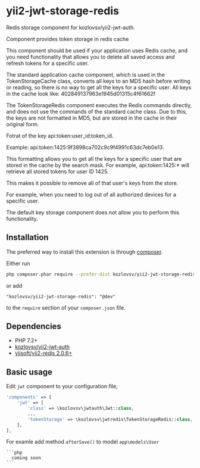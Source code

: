 # yii2-jwt-storage-redis

Redis storage component for kozlovsv/yii2-jwt-auth.

Component provides token storage in redis cache

This component should be used if your application uses Redis cache, and you need functionality that allows you
to delete all saved access and refresh tokens for a specific user.

The standard application cache component, which is used in the TokenStorageCache class,
converts all keys to an MD5 hash before writing or reading, so there is no way to get all the keys for a specific user.
All keys in the cache look like: 402849137963e1945d01315c4f61662f

The TokenStorageRedis component executes the Redis commands directly, and does not use the commands of the standard cache class.
Due to this, the keys are not formatted in MD5, but are stored in the cache in their original form.

Fotrat of the key api:token:user_id:token_id.

Example: api:token:1425:9f3898ca702c9c9f4991c63dc7eb0e13.

This formatting allows you to get all the keys for a specific user that are stored in the cache by the search mask.
For example, api:token:1425:* will retrieve all stored tokens for user ID 1425.

This makes it possible to remove all of that user's keys from the store.

For example, when you need to log out of all authorized devices for a specific user.

The default key storage component does not allow you to perform this functionality.

## Installation

The preferred way to install this extension is through [composer](http://getcomposer.org/download/).

Either run

```bash
php composer.phar require --prefer-dist kozlovsv/yii2-jwt-storage-redis "@dev"
```

or add

```
"kozlovsv/yii2-jwt-storage-redis": "@dev"
```

to the `require` section of your `composer.json` file.

## Dependencies

- PHP 7.2+
- [kozlovsv/yii2-jwt-auth](https://github.com/kozlovsv/yii2-jwt-auth)
- [yiisoft/yii2-redis 2.0.6+](https://github.com/yiisoft/yii2-redis)

## Basic usage

Edit `jwt` component to your configuration file,

```php
'components' => [
    'jwt' => [
        'class' => \kozlovsv\jwtauth\Jwt::class,
        ...
        'tokenStorage' => \kozlovsv\jwtredis\TokenStorageRedis::class, //Set Redis storage class
    ],
],
```

For examle add method  `afterSave()` to model `app\models\User`

    ```php
      coming soon
    ```